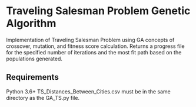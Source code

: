 # Traveling Salesman Problem Genetic Algorithm
Implementation of Traveling Salesman Problem using GA concepts of crossover, mutation, and fitness score calculation. Returns a progress file for the specified number of iterations and the most fit path based on the populations generated. 

## Requirements
Python 3.6+
TS_Distances_Between_Cities.csv must be in the same directory as the GA_TS.py file.

